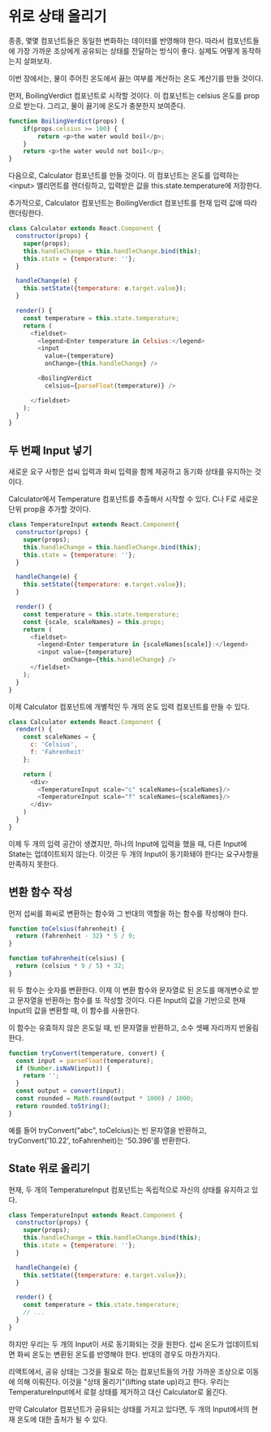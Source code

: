 # 위로 상태 올리기

종종, 몇몇 컴포넌트들은 동일한 변화하는 데이터를 반영해야 한다. 따라서 컴포넌트들에 가장 가까운 조상에게 공유되는 상태를 전달하는 방식이 좋다. 실제도 어떻게 동작하는지 살펴보자.

이번 장에서는, 물이 주어진 온도에서 끓는 여부를 계산하는 온도 계산기를 만들 것이다.

먼저, BoilingVerdict 컴포넌트로 시작할 것이다.  이 컴포넌트는 celsius 온도를 prop으로 받는다. 그리고, 물이 끓기에 온도가 충분한지 보여준다.

```js
function BoilingVerdict(props) {
    if(props.celsius >= 100) {
        return <p>the water would boil</p>;
    }
    return <p>the water would not boil</p>;
}
```

다음으로, Calculator 컴포넌트를 만들 것이다. 이 컴포넌트는 온도를 입력하는 \<input> 엘리먼트를 렌더링하고, 입력받은 값을 this.state.temperature에 저장한다.

추가적으로, Calculator 컴포넌트는 BoilingVerdict 컴포넌트를 현재 입력 값애 따라 렌더링한다.

```js
class Calculator extends React.Component {
  constructor(props) {
    super(props);
    this.handleChange = this.handleChange.bind(this);
    this.state = {temperature: ''};
  }

  handleChange(e) {
    this.setState({temperature: e.target.value});
  }

  render() {
    const temperature = this.state.temperature;
    return (
      <fieldset>
        <legend>Enter temperature in Celsius:</legend>
        <input
          value={temperature}
          onChange={this.handleChange} />

        <BoilingVerdict
          celsius={parseFloat(temperature)} />

      </fieldset>
    );
  }
}
```

## 두 번째 Input 넣기

새로운 요구 사항은 섭씨 입력과 화씨 입력을 함께 제공하고 동기화 상태를 유지하는 것이다.

Calculator에서 Temperature 컴포넌트를 추출해서 시작할 수 있다. C나 F로 새로운 단위 prop을 추가할 것이다.

```js
class TemperatureInput extends React.Component{
  constructor(props) {
    super(props);
    this.handleChange = this.handleChange.bind(this);
    this.state = {temperature: ''};
  }

  handleChange(e) {
    this.setState({temperature: e.target.value});
  }

  render() {
    const temperature = this.state.temperature;
    const {scale, scaleNames} = this.props;
    return (
      <fieldset>
        <legend>Enter temperature in {scaleNames[scale]}:</legend>
        <input value={temperature}
               onChange={this.handleChange} />
      </fieldset>
    );
  }
}
```

이제 Calculator 컴포넌트에 개별적인 두 개의 온도 입력 컴포넌트를 만들 수 있다.

```js
class Calculator extends React.Component {
  render() {
    const scaleNames = {
      c: 'Celsius',
      f: 'Fahrenheit'
    };

    return (
      <div>
        <TemperatureInput scale="c" scaleNames={scaleNames}/>
        <TemperatureInput scale="f" scaleNames={scaleNames}/>
      </div>
    )
  }
}
```

이제 두 개의 입력 공간이 생겼지만, 하나의 Input에 입력을 했을 때, 다른 Input에 State는 업데이트되지 않는다. 이것은 두 개의 Input이 동기화돼야 한다는 요구사항을 만족하지 못한다.

## 변환 함수 작성

먼저 섭씨를 화씨로 변환하는 함수와 그 반대의 역할을 하는 함수를 작성해야 한다.

```js
function toCelsius(fahrenheit) {
  return (fahrenheit - 32) * 5 / 9;
}

function toFahrenheit(celsius) {
  return (celsius * 9 / 5) + 32;
}
```

위 두 함수는 숫자를 변환한다. 이제 이 변환 함수와 문자열로 된 온도를 매개변수로 받고 문자열을 반환하는 함수를 또 작성할 것이다. 다른 Input의 값을 기반으로 현재 Input의 값을 변환할 때, 이 함수를 사용한다.

이 함수는 유효하지 않은 온도일 때, 빈 문자열을 반환하고, 소수 셋째 자리까지 반올림한다.

```js
function tryConvert(temperature, convert) {
  const input = parseFloat(temperature);
  if (Number.isNaN(input)) {
    return '';
  }
  const output = convert(input);
  const rounded = Math.round(output * 1000) / 1000;
  return rounded.toString();
}
```

예를 들어 tryConvert("abc", toCelcius)는 빈 문자열을 반환하고, tryConvert('10.22', toFahrenheit)는 '50.396'를 반환한다.

## State 위로 올리기

현재, 두 개의 TemperatureInput 컴포넌트는 독립적으로 자신의 상태를 유지하고 있다.

```js
class TemperatureInput extends React.Component {
  constructor(props) {
    super(props);
    this.handleChange = this.handleChange.bind(this);
    this.state = {temperature: ''};
  }

  handleChange(e) {
    this.setState({temperature: e.target.value});
  }

  render() {
    const temperature = this.state.temperature;
    // ...
  }
}  
```

하지만 우리는 두 개의 Input이 서로 동기화되는 것을 원한다. 섭씨 온도가 업데이트되면 화씨 온도는 변환된 온도를 반영해야 한다. 반대의 경우도 마찬가지다.

리액트에서, 공유 상태는 그것을 필요로 하는 컴포넌트들의 가장 가까운 조상으로 이동에 의해 이뤄진다. 이것을 "상태 올리기"(lifting state up)라고 한다. 우리는 TemperatureInput에서 로컬 상태를 제거하고 대신 Calculator로 옮긴다.

만약 Calculator 컴포넌트가 공유되는 상태를 가지고 있다면, 두 개의 Input에서의 현재 온도에 대한 출처가 될 수 있다. 